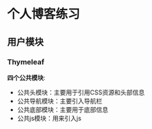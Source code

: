 # 个人博客练习
## 用户模块
### Thymeleaf
**四个公共模块**:
- 公共头模块：主要用于引用CSS资源和头部信息
- 公共导航模块：主要引入导航栏
- 公共底部模块：主要用于底部信息
- 公共js模块：用来引入js